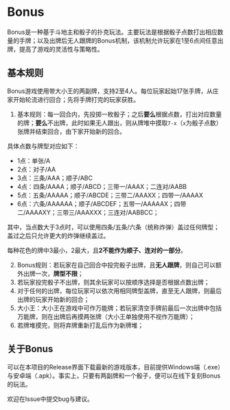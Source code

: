 # Bonus

Bonus是一种基于斗地主和骰子的扑克玩法。主要玩法是根据骰子点数打出相应数量的手牌；以及出牌后无人跟牌的Bonus机制，该机制允许玩家在1至6点间任意出牌，提高了游戏的灵活性与策略性。

## 基本规则

Bonus游戏使用带大小王的两副牌，支持2至4人。每位玩家起始17张手牌，从庄家开始轮流进行回合；先将手牌打完的玩家获胜。

1. 基本规则：每一回合内，先投掷一枚骰子；之后**要么**根据点数，打出对应数量的牌；**要么**不出牌，此时如果无人跟出，则从牌堆中摸取`7-x`（`x`为骰子点数）张牌并结束回合，由下家开始新的回合。

具体点数与牌型对应如下：
- 1点：单张/A
- 2点：对子/AA
- 3点：三条/AAA；顺子/ABC
- 4点：四条/AAAA；顺子/ABCD；三带一/AAAX；二连对/AABB
- 5点：五条/AAAAA；顺子/ABCDE；三带二/AAAXX；四带一/AAAAX
- 6点：六条/AAAAAA；顺子/ABCDEF；五带一/AAAAAX；四带二/AAAAXY；三带三/AAAXXX；三连对/AABBCC；

其中，当点数大于3点时，可以使用四条/五条/六条（统称炸弹）盖过任何牌型；盖过之后只允许更大的炸弹继续盖过。

每种花色的牌中3最小，2最大，且**2不能作为顺子、连对的一部分**。

2. Bonus规则：若玩家在自己回合中投完骰子出牌，且**无人跟牌**，则自己可以额外出牌一次，**牌型不限**；
3. 若玩家投完骰子不出牌，则其余玩家可以按顺序选择是否根据点数出牌；
4. 对于任何的出牌，每位玩家可以依次用相同牌型盖牌，直至无人跟牌，则最后出牌的玩家开始新的回合； 
5. 大小王：大小王在游戏中可作万能牌；若玩家清空手牌前最后一次出牌中包括万能牌，则在出牌后再摸两张牌（大小王单独使用不视作万能牌）；
6. 若牌堆摸完，则将弃牌重新打乱后作为新牌堆；

## 关于Bonus

可以在本项目的Release界面下载最新的游戏版本，目前提供Windows端（.exe）与安卓端（.apk）。事实上，只要有两副牌和一个骰子，便可以在线下复刻Bonus的玩法。

欢迎在Issue中提交bug与建议。
